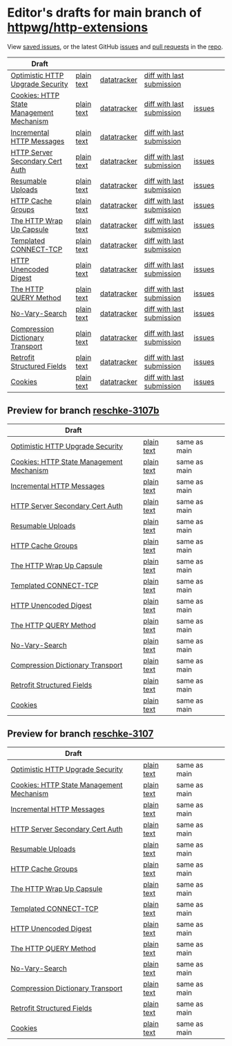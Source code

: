 # Editor's drafts for main branch of [httpwg/http-extensions](https://github.com/httpwg/http-extensions)

View [saved issues](issues.html), or the latest GitHub [issues](https://github.com/httpwg/http-extensions/issues) and [pull requests](https://github.com/httpwg/http-extensions/pulls) in the [repo](https://github.com/httpwg/http-extensions).

| Draft |     |     |     |     |     |
| ----- | --- | --- | --- | --- | --- |
| [Optimistic HTTP Upgrade Security](./draft-ietf-httpbis-optimistic-upgrade.html "Security Considerations for Optimistic Protocol Transitions in HTTP/1.1 (HTML)") | [plain text](./draft-ietf-httpbis-optimistic-upgrade.txt "Security Considerations for Optimistic Protocol Transitions in HTTP/1.1 (Text)") | [datatracker](https://datatracker.ietf.org/doc/draft-ietf-httpbis-optimistic-upgrade "Datatracker for draft-ietf-httpbis-optimistic-upgrade") | [diff with last submission](https://author-tools.ietf.org/api/iddiff?doc_1=draft-ietf-httpbis-optimistic-upgrade&url_2=https://httpwg.github.io/http-extensions/draft-ietf-httpbis-optimistic-upgrade.txt) |  |
| [Cookies: HTTP State Management Mechanism](./draft-ietf-httpbis-rfc6265bis.html "Cookies: HTTP State Management Mechanism (HTML)") | [plain text](./draft-ietf-httpbis-rfc6265bis.txt "Cookies: HTTP State Management Mechanism (Text)") | [datatracker](https://datatracker.ietf.org/doc/draft-ietf-httpbis-rfc6265bis "Datatracker for draft-ietf-httpbis-rfc6265bis") | [diff with last submission](https://author-tools.ietf.org/api/iddiff?doc_1=draft-ietf-httpbis-rfc6265bis&url_2=https://httpwg.github.io/http-extensions/draft-ietf-httpbis-rfc6265bis.txt) | [issues](https://github.com/httpwg/http-extensions/labels/6265bis) |
| [Incremental HTTP Messages](./draft-ietf-httpbis-incremental.html "Incremental HTTP Messages (HTML)") | [plain text](./draft-ietf-httpbis-incremental.txt "Incremental HTTP Messages (Text)") | [datatracker](https://datatracker.ietf.org/doc/draft-ietf-httpbis-incremental "Datatracker for draft-ietf-httpbis-incremental") | [diff with last submission](https://author-tools.ietf.org/api/iddiff?doc_1=draft-ietf-httpbis-incremental&url_2=https://httpwg.github.io/http-extensions/draft-ietf-httpbis-incremental.txt) |  |
| [HTTP Server Secondary Cert Auth](./draft-ietf-httpbis-secondary-server-certs.html "Secondary Certificate Authentication of HTTP Servers (HTML)") | [plain text](./draft-ietf-httpbis-secondary-server-certs.txt "Secondary Certificate Authentication of HTTP Servers (Text)") | [datatracker](https://datatracker.ietf.org/doc/draft-ietf-httpbis-secondary-server-certs "Datatracker for draft-ietf-httpbis-secondary-server-certs") | [diff with last submission](https://author-tools.ietf.org/api/iddiff?doc_1=draft-ietf-httpbis-secondary-server-certs&url_2=https://httpwg.github.io/http-extensions/draft-ietf-httpbis-secondary-server-certs.txt) | [issues](https://github.com/httpwg/http-extensions/labels/secondary-server-certs) |
| [Resumable Uploads](./draft-ietf-httpbis-resumable-upload.html "Resumable Uploads for HTTP (HTML)") | [plain text](./draft-ietf-httpbis-resumable-upload.txt "Resumable Uploads for HTTP (Text)") | [datatracker](https://datatracker.ietf.org/doc/draft-ietf-httpbis-resumable-upload "Datatracker for draft-ietf-httpbis-resumable-upload") | [diff with last submission](https://author-tools.ietf.org/api/iddiff?doc_1=draft-ietf-httpbis-resumable-upload&url_2=https://httpwg.github.io/http-extensions/draft-ietf-httpbis-resumable-upload.txt) | [issues](https://github.com/httpwg/http-extensions/labels/resumable-upload) |
| [HTTP Cache Groups](./draft-ietf-httpbis-cache-groups.html "HTTP Cache Groups (HTML)") | [plain text](./draft-ietf-httpbis-cache-groups.txt "HTTP Cache Groups (Text)") | [datatracker](https://datatracker.ietf.org/doc/draft-ietf-httpbis-cache-groups "Datatracker for draft-ietf-httpbis-cache-groups") | [diff with last submission](https://author-tools.ietf.org/api/iddiff?doc_1=draft-ietf-httpbis-cache-groups&url_2=https://httpwg.github.io/http-extensions/draft-ietf-httpbis-cache-groups.txt) | [issues](https://github.com/httpwg/http-extensions/labels/cache-groups) |
| [The HTTP Wrap Up Capsule](./draft-ietf-httpbis-wrap-up.html "The HTTP Wrap Up Capsule (HTML)") | [plain text](./draft-ietf-httpbis-wrap-up.txt "The HTTP Wrap Up Capsule (Text)") | [datatracker](https://datatracker.ietf.org/doc/draft-ietf-httpbis-wrap-up "Datatracker for draft-ietf-httpbis-wrap-up") | [diff with last submission](https://author-tools.ietf.org/api/iddiff?doc_1=draft-ietf-httpbis-wrap-up&url_2=https://httpwg.github.io/http-extensions/draft-ietf-httpbis-wrap-up.txt) | [issues](https://github.com/httpwg/http-extensions/labels/wrap-up) |
| [Templated CONNECT-TCP](./draft-ietf-httpbis-connect-tcp.html "Template-Driven HTTP CONNECT Proxying for TCP (HTML)") | [plain text](./draft-ietf-httpbis-connect-tcp.txt "Template-Driven HTTP CONNECT Proxying for TCP (Text)") | [datatracker](https://datatracker.ietf.org/doc/draft-ietf-httpbis-connect-tcp "Datatracker for draft-ietf-httpbis-connect-tcp") | [diff with last submission](https://author-tools.ietf.org/api/iddiff?doc_1=draft-ietf-httpbis-connect-tcp&url_2=https://httpwg.github.io/http-extensions/draft-ietf-httpbis-connect-tcp.txt) |  |
| [HTTP Unencoded Digest](./draft-ietf-httpbis-unencoded-digest.html "HTTP Unencoded Digest (HTML)") | [plain text](./draft-ietf-httpbis-unencoded-digest.txt "HTTP Unencoded Digest (Text)") | [datatracker](https://datatracker.ietf.org/doc/draft-ietf-httpbis-unencoded-digest "Datatracker for draft-ietf-httpbis-unencoded-digest") | [diff with last submission](https://author-tools.ietf.org/api/iddiff?doc_1=draft-ietf-httpbis-unencoded-digest&url_2=https://httpwg.github.io/http-extensions/draft-ietf-httpbis-unencoded-digest.txt) | [issues](https://github.com/httpwg/http-extensions/labels/unencoded-digest) |
| [The HTTP QUERY Method](./draft-ietf-httpbis-safe-method-w-body.html "The HTTP QUERY Method (HTML)") | [plain text](./draft-ietf-httpbis-safe-method-w-body.txt "The HTTP QUERY Method (Text)") | [datatracker](https://datatracker.ietf.org/doc/draft-ietf-httpbis-safe-method-w-body "Datatracker for draft-ietf-httpbis-safe-method-w-body") | [diff with last submission](https://author-tools.ietf.org/api/iddiff?doc_1=draft-ietf-httpbis-safe-method-w-body&url_2=https://httpwg.github.io/http-extensions/draft-ietf-httpbis-safe-method-w-body.txt) | [issues](https://github.com/httpwg/http-extensions/labels/query-method) |
| [No-Vary-Search](./draft-ietf-httpbis-no-vary-search.html "The No-Vary-Search HTTP Response Header Field (HTML)") | [plain text](./draft-ietf-httpbis-no-vary-search.txt "The No-Vary-Search HTTP Response Header Field (Text)") | [datatracker](https://datatracker.ietf.org/doc/draft-ietf-httpbis-no-vary-search "Datatracker for draft-ietf-httpbis-no-vary-search") | [diff with last submission](https://author-tools.ietf.org/api/iddiff?doc_1=draft-ietf-httpbis-no-vary-search&url_2=https://httpwg.github.io/http-extensions/draft-ietf-httpbis-no-vary-search.txt) | [issues](https://github.com/httpwg/http-extensions/labels/no-vary-search) |
| [Compression Dictionary Transport](./draft-ietf-httpbis-compression-dictionary.html "Compression Dictionary Transport (HTML)") | [plain text](./draft-ietf-httpbis-compression-dictionary.txt "Compression Dictionary Transport (Text)") | [datatracker](https://datatracker.ietf.org/doc/draft-ietf-httpbis-compression-dictionary "Datatracker for draft-ietf-httpbis-compression-dictionary") | [diff with last submission](https://author-tools.ietf.org/api/iddiff?doc_1=draft-ietf-httpbis-compression-dictionary&url_2=https://httpwg.github.io/http-extensions/draft-ietf-httpbis-compression-dictionary.txt) | [issues](https://github.com/httpwg/http-extensions/labels/compression-dictionary) |
| [Retrofit Structured Fields](./draft-ietf-httpbis-retrofit.html "Retrofit Structured Fields for HTTP (HTML)") | [plain text](./draft-ietf-httpbis-retrofit.txt "Retrofit Structured Fields for HTTP (Text)") | [datatracker](https://datatracker.ietf.org/doc/draft-ietf-httpbis-retrofit "Datatracker for draft-ietf-httpbis-retrofit") | [diff with last submission](https://author-tools.ietf.org/api/iddiff?doc_1=draft-ietf-httpbis-retrofit&url_2=https://httpwg.github.io/http-extensions/draft-ietf-httpbis-retrofit.txt) | [issues](https://github.com/httpwg/http-extensions/labels/retrofit) |
| [Cookies](./draft-ietf-httpbis-layered-cookies.html "Cookies: HTTP State Management Mechanism (HTML)") | [plain text](./draft-ietf-httpbis-layered-cookies.txt "Cookies: HTTP State Management Mechanism (Text)") | [datatracker](https://datatracker.ietf.org/doc/draft-ietf-httpbis-layered-cookies "Datatracker for draft-ietf-httpbis-layered-cookies") | [diff with last submission](https://author-tools.ietf.org/api/iddiff?doc_1=draft-ietf-httpbis-layered-cookies&url_2=https://httpwg.github.io/http-extensions/draft-ietf-httpbis-layered-cookies.txt) | [issues](https://github.com/httpwg/http-extensions/labels/cookies) |

## Preview for branch [reschke-3107b](reschke-3107b)

| Draft |     |     |     |
| ----- | --- | --- | --- |
| [Optimistic HTTP Upgrade Security](reschke-3107b/draft-ietf-httpbis-optimistic-upgrade.html "Security Considerations for Optimistic Protocol Transitions in HTTP/1.1 (HTML)") | [plain text](reschke-3107b/draft-ietf-httpbis-optimistic-upgrade.txt "Security Considerations for Optimistic Protocol Transitions in HTTP/1.1 (Text)") | same as main |
| [Cookies: HTTP State Management Mechanism](reschke-3107b/draft-ietf-httpbis-rfc6265bis.html "Cookies: HTTP State Management Mechanism (HTML)") | [plain text](reschke-3107b/draft-ietf-httpbis-rfc6265bis.txt "Cookies: HTTP State Management Mechanism (Text)") | same as main |
| [Incremental HTTP Messages](reschke-3107b/draft-ietf-httpbis-incremental.html "Incremental HTTP Messages (HTML)") | [plain text](reschke-3107b/draft-ietf-httpbis-incremental.txt "Incremental HTTP Messages (Text)") | same as main |
| [HTTP Server Secondary Cert Auth](reschke-3107b/draft-ietf-httpbis-secondary-server-certs.html "Secondary Certificate Authentication of HTTP Servers (HTML)") | [plain text](reschke-3107b/draft-ietf-httpbis-secondary-server-certs.txt "Secondary Certificate Authentication of HTTP Servers (Text)") | same as main |
| [Resumable Uploads](reschke-3107b/draft-ietf-httpbis-resumable-upload.html "Resumable Uploads for HTTP (HTML)") | [plain text](reschke-3107b/draft-ietf-httpbis-resumable-upload.txt "Resumable Uploads for HTTP (Text)") | same as main |
| [HTTP Cache Groups](reschke-3107b/draft-ietf-httpbis-cache-groups.html "HTTP Cache Groups (HTML)") | [plain text](reschke-3107b/draft-ietf-httpbis-cache-groups.txt "HTTP Cache Groups (Text)") | same as main |
| [The HTTP Wrap Up Capsule](reschke-3107b/draft-ietf-httpbis-wrap-up.html "The HTTP Wrap Up Capsule (HTML)") | [plain text](reschke-3107b/draft-ietf-httpbis-wrap-up.txt "The HTTP Wrap Up Capsule (Text)") | same as main |
| [Templated CONNECT-TCP](reschke-3107b/draft-ietf-httpbis-connect-tcp.html "Template-Driven HTTP CONNECT Proxying for TCP (HTML)") | [plain text](reschke-3107b/draft-ietf-httpbis-connect-tcp.txt "Template-Driven HTTP CONNECT Proxying for TCP (Text)") | same as main |
| [HTTP Unencoded Digest](reschke-3107b/draft-ietf-httpbis-unencoded-digest.html "HTTP Unencoded Digest (HTML)") | [plain text](reschke-3107b/draft-ietf-httpbis-unencoded-digest.txt "HTTP Unencoded Digest (Text)") | same as main |
| [The HTTP QUERY Method](reschke-3107b/draft-ietf-httpbis-safe-method-w-body.html "The HTTP QUERY Method (HTML)") | [plain text](reschke-3107b/draft-ietf-httpbis-safe-method-w-body.txt "The HTTP QUERY Method (Text)") | same as main |
| [No-Vary-Search](reschke-3107b/draft-ietf-httpbis-no-vary-search.html "The No-Vary-Search HTTP Response Header Field (HTML)") | [plain text](reschke-3107b/draft-ietf-httpbis-no-vary-search.txt "The No-Vary-Search HTTP Response Header Field (Text)") | same as main |
| [Compression Dictionary Transport](reschke-3107b/draft-ietf-httpbis-compression-dictionary.html "Compression Dictionary Transport (HTML)") | [plain text](reschke-3107b/draft-ietf-httpbis-compression-dictionary.txt "Compression Dictionary Transport (Text)") | same as main |
| [Retrofit Structured Fields](reschke-3107b/draft-ietf-httpbis-retrofit.html "Retrofit Structured Fields for HTTP (HTML)") | [plain text](reschke-3107b/draft-ietf-httpbis-retrofit.txt "Retrofit Structured Fields for HTTP (Text)") | same as main |
| [Cookies](reschke-3107b/draft-ietf-httpbis-layered-cookies.html "Cookies: HTTP State Management Mechanism (HTML)") | [plain text](reschke-3107b/draft-ietf-httpbis-layered-cookies.txt "Cookies: HTTP State Management Mechanism (Text)") | same as main |

## Preview for branch [reschke-3107](reschke-3107)

| Draft |     |     |     |
| ----- | --- | --- | --- |
| [Optimistic HTTP Upgrade Security](reschke-3107/draft-ietf-httpbis-optimistic-upgrade.html "Security Considerations for Optimistic Protocol Transitions in HTTP/1.1 (HTML)") | [plain text](reschke-3107/draft-ietf-httpbis-optimistic-upgrade.txt "Security Considerations for Optimistic Protocol Transitions in HTTP/1.1 (Text)") | same as main |
| [Cookies: HTTP State Management Mechanism](reschke-3107/draft-ietf-httpbis-rfc6265bis.html "Cookies: HTTP State Management Mechanism (HTML)") | [plain text](reschke-3107/draft-ietf-httpbis-rfc6265bis.txt "Cookies: HTTP State Management Mechanism (Text)") | same as main |
| [Incremental HTTP Messages](reschke-3107/draft-ietf-httpbis-incremental.html "Incremental HTTP Messages (HTML)") | [plain text](reschke-3107/draft-ietf-httpbis-incremental.txt "Incremental HTTP Messages (Text)") | same as main |
| [HTTP Server Secondary Cert Auth](reschke-3107/draft-ietf-httpbis-secondary-server-certs.html "Secondary Certificate Authentication of HTTP Servers (HTML)") | [plain text](reschke-3107/draft-ietf-httpbis-secondary-server-certs.txt "Secondary Certificate Authentication of HTTP Servers (Text)") | same as main |
| [Resumable Uploads](reschke-3107/draft-ietf-httpbis-resumable-upload.html "Resumable Uploads for HTTP (HTML)") | [plain text](reschke-3107/draft-ietf-httpbis-resumable-upload.txt "Resumable Uploads for HTTP (Text)") | same as main |
| [HTTP Cache Groups](reschke-3107/draft-ietf-httpbis-cache-groups.html "HTTP Cache Groups (HTML)") | [plain text](reschke-3107/draft-ietf-httpbis-cache-groups.txt "HTTP Cache Groups (Text)") | same as main |
| [The HTTP Wrap Up Capsule](reschke-3107/draft-ietf-httpbis-wrap-up.html "The HTTP Wrap Up Capsule (HTML)") | [plain text](reschke-3107/draft-ietf-httpbis-wrap-up.txt "The HTTP Wrap Up Capsule (Text)") | same as main |
| [Templated CONNECT-TCP](reschke-3107/draft-ietf-httpbis-connect-tcp.html "Template-Driven HTTP CONNECT Proxying for TCP (HTML)") | [plain text](reschke-3107/draft-ietf-httpbis-connect-tcp.txt "Template-Driven HTTP CONNECT Proxying for TCP (Text)") | same as main |
| [HTTP Unencoded Digest](reschke-3107/draft-ietf-httpbis-unencoded-digest.html "HTTP Unencoded Digest (HTML)") | [plain text](reschke-3107/draft-ietf-httpbis-unencoded-digest.txt "HTTP Unencoded Digest (Text)") | same as main |
| [The HTTP QUERY Method](reschke-3107/draft-ietf-httpbis-safe-method-w-body.html "The HTTP QUERY Method (HTML)") | [plain text](reschke-3107/draft-ietf-httpbis-safe-method-w-body.txt "The HTTP QUERY Method (Text)") | same as main |
| [No-Vary-Search](reschke-3107/draft-ietf-httpbis-no-vary-search.html "The No-Vary-Search HTTP Response Header Field (HTML)") | [plain text](reschke-3107/draft-ietf-httpbis-no-vary-search.txt "The No-Vary-Search HTTP Response Header Field (Text)") | same as main |
| [Compression Dictionary Transport](reschke-3107/draft-ietf-httpbis-compression-dictionary.html "Compression Dictionary Transport (HTML)") | [plain text](reschke-3107/draft-ietf-httpbis-compression-dictionary.txt "Compression Dictionary Transport (Text)") | same as main |
| [Retrofit Structured Fields](reschke-3107/draft-ietf-httpbis-retrofit.html "Retrofit Structured Fields for HTTP (HTML)") | [plain text](reschke-3107/draft-ietf-httpbis-retrofit.txt "Retrofit Structured Fields for HTTP (Text)") | same as main |
| [Cookies](reschke-3107/draft-ietf-httpbis-layered-cookies.html "Cookies: HTTP State Management Mechanism (HTML)") | [plain text](reschke-3107/draft-ietf-httpbis-layered-cookies.txt "Cookies: HTTP State Management Mechanism (Text)") | same as main |

